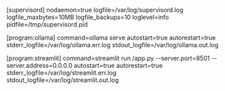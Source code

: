 [supervisord]
nodaemon=true
logfile=/var/log/supervisord.log
logfile_maxbytes=10MB
logfile_backups=10
loglevel=info
pidfile=/tmp/supervisord.pid

[program:ollama]
command=ollama serve
autostart=true
autorestart=true
stderr_logfile=/var/log/ollama.err.log
stdout_logfile=/var/log/ollama.out.log

[program:streamlit]
command=streamlit run /app.py --server.port=8501 --server.address=0.0.0.0
autostart=true
autorestart=true
stderr_logfile=/var/log/streamlit.err.log
stdout_logfile=/var/log/streamlit.out.log